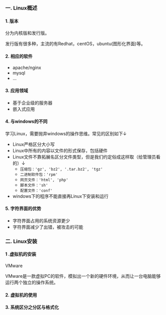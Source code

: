 ### 一. Linux概述

#### 1. 版本

分为内核版和发行版。

发行版有很多种，主流的有Redhat，centOS，ubuntu(图形化界面)等。

#### 2. 相应的软件

- apache/nginx
- mysql
- ...

#### 3. 应用领域

- 基于企业级的服务器
- 嵌入式应用

#### 4. 与windows的不同

学习Linux，需要抛弃windows的操作思维。常见的区别如下↓

- Linux严格区分大小写
- Linux中所有的内容以文件的形式保存，包括硬件
- Linux文件不靠拓展名区分文件类型，但是我们约定俗成这样取（给管理员看的）↓
  - `压缩包：'gz', 'bz2', '.tar.bz2', 'tgz'`
  - `二进制软件包：'rpm'`
  - `网页文件：'html', 'php'`
  - `脚本文件：'sh'`
  - `配置文件：'conf'`
- windows下的程序不能直接再Linux下安装和运行

#### 5. 字符界面的优势

- 字符界面占用的系统资源更少
- 字符界面减少了出错，被攻击的可能

### 二. Linux安装

#### 1 .虚拟机的安装

VMware	

VMware是一款虚拟PC的软件，模拟出一个新的硬件环境，从而让一台电脑能够运行两个独立的操作系统。

#### 2. 虚拟机的使用

#### 3. 系统区分之分区与格式化

